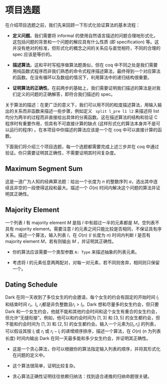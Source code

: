 # 项目选题

在介绍项目选题之前，我们先来回顾一下形式化验证算法的基本流程：

- **定义问题**。我们需要将 informal 的使用自然语言描述的问题合理地形式化，这包括问题的背景和一个问题的解应具有什么性质 (即 specification) 等。这并没有绝对的标准，但形式化的概念之间的关系应与直觉相符，不同的合理的 spec 应该是等价的。

- **描述算法**。这和平时写程序做算法题类似，但在 coq 中不同之处是我们需要用纯函数式程序而非我们熟悉的命令式程序描述算法，最终得到一个对应算法的函数。在没有循环以及数组的情况下，利用算法中的递归结构很重要。

- **证明算法的正确性**。在前两步的基础上，我们需要证明我们描述的算法是对我们定义的问题的正确解答，即符合我们描述的 spec。

关于算法的描述：在更广泛的意义下，我们可以用不同的粒度描述算法，用输入输出的关系而非函数来描述一些步骤，例如定义 `` split l_pre l1 l2`` 来描述将 list 均分为两半的过程而非直接给出具体的分离函数。这在描述算法的结构和验证 C 程序时有重要作用，但具有不可直接计算的缺点 (这样形式化的算法本身并不是可以运行的程序) 。在本项目中你描述的算法应该是一个在 coq 中可以直接计算的函数。

下面我们将介绍三个项目选题，每一个选题都需要完成上述三步并在 coq 中通过验证。你只需要证明其正确性，不需要证明其时间复杂度。

## Maximum Segment Sum
这是一道广为人知的经典算法题：给出一个长度为 $n$ 的整数序列 $a$，选出其中连续且非空的一段使得这段和最大。描述一个 $O(n)$ 时间内解决这个问题的算法并证明其正确性。

## Majority Element
一个列表 $l$ 有 majority element $M$ 是指 $l$ 中有超过一半的元素都是 $M$。空列表不具有 majority element。需要注意 $l$ 的元素之间只能比较是否相同，不保证具有序关系。描述一个算法，输入列表 $l$，在 $O(n)$ ($l$ 长度为 $n$) 时间内判断 $l$ 是否有 majority element $M$，若有则输出 $M$ ，并证明其正确性。

- 你的算法应该需要一个类型参数 ``A: Type`` 来描述抽象的列表元素。

- 考虑将 $l$ 的元素任意两两配对，对每一对元素，若不同则舍弃，相同则只保留一个。

## Dating Schedule
Dark 在同一天收到了多位女生的约会邀请，每个女生的约会有固定的开始时间 $l_i$ 和结束时间 $r_i$，$l_i$, $r_i$都是非负整数且$r_i > l_i$。Dark 想和尽量多的女生约会，但只要 Dark 和一个女生约会，他就不能和其他约会时间和这个女生有重合的女生约会，但允许“无缝衔接”。例如，他可以和约会时间为 $[1, 3]$ 和 $[3,5]$ 的女生都约会，但不能和约会时间为 $[1, 3]$ 和 $[2,5]$ 的女生都约会。输入一个元素为$[l_i, r_i]$ 的列表，可以假设其按 $l_i$ 或 $r_i$ 或 $r_i - l_i$ 的递增顺序排序，描述一个算法，在 $O(n)$ ($n$ 为列表长度) 时间内输出 Dark 在同一天最多能和多少女生约会，并证明其正确性。

- 这是一个贪心算法，你可以根据你的算法指定输入列表的顺序，并将其形式化在问题的定义中。

- 这个算法很简单，证明比较复杂。

- 贪心算法正确性证明往往依赖归纳法：找到适合递推的归纳命题很关键。